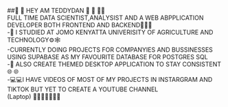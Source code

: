 ##🧠 🧠  HEY AM TEDDYDAN 
🧩 🧩 🔧🔧<br/>
FULL TIME DATA SCIENTIST,ANALYSIST AND A WEB ABPPLICATION DEVELOPER BOTH FRONTEND AND BACKEND🧠🧠🧠<br/>
-🤖 I STUDIED AT JOMO KENYATTA UNIVERISITY OF AGRICULTURE AND TECHNOLOGY⚙️🕸️<br/>
-CURRENTLY DOING PROJECTS FOR COMPANYIES AND BUSSINESSES USING SUPABASE AS MY FAVOURITE DATABASE FOR POSTGRES SQL<br/>
-📡 ALSO CREATE THEMED DESKTOP APPLICATION TO STAY CONSISTENT🌐 🌐 <br/>
-💻💻I HAVE VIDEOS OF MOST OF MY PROJECTS IN INSTARGRAM AND TIKTOK BUT YET TO CREATE A YOUTUBE CHANNEL<br/>
 (Laptop)
🔧🔧🔧🔧🧠🧠🧠








